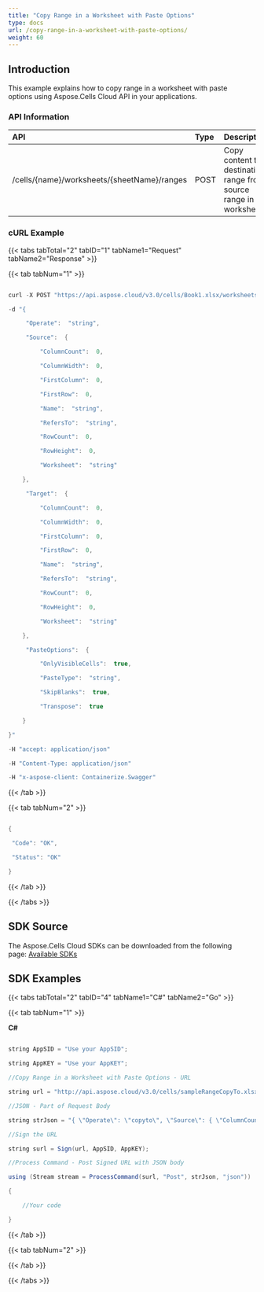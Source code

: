 ```yaml
---
title: "Copy Range in a Worksheet with Paste Options"
type: docs
url: /copy-range-in-a-worksheet-with-paste-options/
weight: 60
---
```


## **Introduction**
This example explains how to copy range in a worksheet with paste options using Aspose.Cells Cloud API in your applications.
### **API Information**

|**API**|**Type**|**Description**|**Resource Link**|
| :- | :- | :- | :- |
|/cells/{name}/worksheets/{sheetName}/ranges|POST|Copy content to destination range from source range in worksheet|[PostWorksheetCellsRanges](https://apireference.aspose.cloud/cells/#/Ranges/PostWorksheetCellsRanges)|
### **cURL Example**
{{< tabs tabTotal="2" tabID="1" tabName1="Request" tabName2="Response" >}}

{{< tab tabNum="1" >}}

```java

curl -X POST "https://api.aspose.cloud/v3.0/cells/Book1.xlsx/worksheets/Sheet1/ranges" 

-d "{

     "Operate":  "string",

     "Source":  {

         "ColumnCount":  0,

         "ColumnWidth":  0,

         "FirstColumn":  0,

         "FirstRow":  0,

         "Name":  "string",

         "RefersTo":  "string",

         "RowCount":  0,

         "RowHeight":  0,

         "Worksheet":  "string" 

    },

     "Target":  {

         "ColumnCount":  0,

         "ColumnWidth":  0,

         "FirstColumn":  0,

         "FirstRow":  0,

         "Name":  "string",

         "RefersTo":  "string",

         "RowCount":  0,

         "RowHeight":  0,

         "Worksheet":  "string" 

    },

     "PasteOptions":  {

         "OnlyVisibleCells":  true,

         "PasteType":  "string",

         "SkipBlanks":  true,

         "Transpose":  true 

    }

}"

-H "accept: application/json" 

-H "Content-Type: application/json" 

-H "x-aspose-client: Containerize.Swagger" 

```

{{< /tab >}}

{{< tab tabNum="2" >}}

```java

{

 "Code": "OK",

 "Status": "OK"

}

```

{{< /tab >}}

{{< /tabs >}}
## **SDK Source**
The Aspose.Cells Cloud SDKs can be downloaded from the following page: [Available SDKs](/available-sdks/)
## **SDK Examples**
{{< tabs tabTotal="2" tabID="4" tabName1="C#" tabName2="Go" >}}

{{< tab tabNum="1" >}}

**C#**

```java

string AppSID = "Use your AppSID";

string AppKEY = "Use your AppKEY";

//Copy Range in a Worksheet with Paste Options - URL

string url = "http://api.aspose.cloud/v3.0/cells/sampleRangeCopyTo.xlsx/worksheets/Sheet1/ranges";

//JSON - Part of Request Body

string strJson = "{ \"Operate\": \"copyto\", \"Source\": { \"ColumnCount\": 5, \"ColumnWidth\": 8.43, \"FirstColumn\": 1, \"FirstRow\": 0, \"RowCount\": 7, \"RowHeight\": 15, }, \"Target\": { \"ColumnCount\": 5, \"ColumnWidth\": 8.43, \"FirstColumn\": 10, \"FirstRow\": 20, \"RowCount\": 7, \"RowHeight\": 15, } , \"PasteOptions\": { \"OnlyVisibleCells\": true, \"PasteType\": \"All\", \"SkipBlanks\": true, \"Transpose\": false } }";

//Sign the URL

string surl = Sign(url, AppSID, AppKEY);

//Process Command - Post Signed URL with JSON body

using (Stream stream = ProcessCommand(surl, "Post", strJson, "json"))

{

	//Your code

}

```

{{< /tab >}}

{{< tab tabNum="2" >}}

{{< /tab >}}

{{< /tabs >}}




